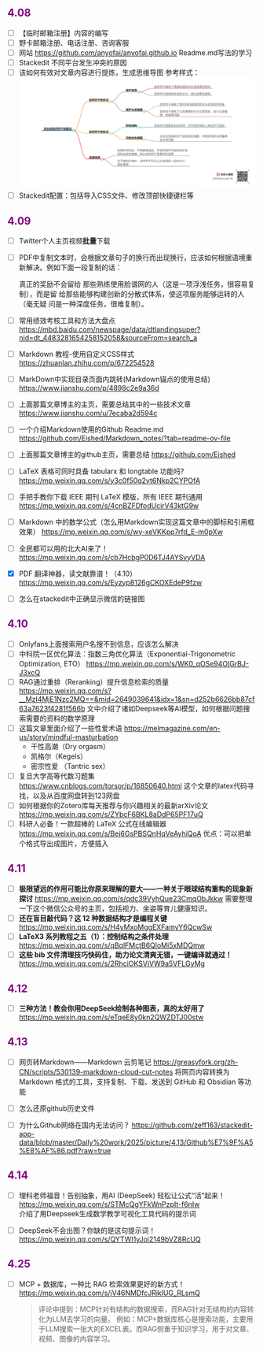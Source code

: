 ## <font color = purple>4.08 </font>
- [ ] 【临时邮箱注册】内容的编写
- [ ] 野卡邮箱注册、电话注册、咨询客服
- [ ] 网站 https://github.com/anyofai/anyofai.github.io  Readme.md写法的学习
- [ ] Stackedit 不同平台发生冲突的原因
- [ ] 该如何有效对文章内容进行提炼，生成思维导图
	参考样式：
	<img src="./picture/待办事项/04-08-01.png">
- [ ] 	Stackedit配置：包括导入CSS文件、修改顶部快捷键栏等
 
## <font color = purple>4.09 </font>
- [ ] Twitter个人主页视频**批量**下载 
- [ ] PDF中复制文本时，会根据文章句子的换行而出现换行，应该如何根据语境重新解决。例如下面一段复制的话：
	
	真正的奖励不会留给
那些熟练使用脸谱网的人（这是一项浮浅任务，很容易复制），而是留
给那些能够构建创新的分散式体系，使这项服务能够运转的人（毫无疑
问是一种深度任务，很难复制）。
- [ ] 常用绩效考核工具和方法大盘点
	https://mbd.baidu.com/newspage/data/dtlandingsuper?nid=dt_4483281654258152058&sourceFrom=search_a
- [ ] Markdown 教程-使用自定义CSS样式
	https://zhuanlan.zhihu.com/p/672254528
- [ ] MarkDown中实现目录页面内跳转(Markdown锚点的使用总结)
	https://www.jianshu.com/p/4898c2e9a36d
- [ ] 上面那篇文章博主的主页，需要总结其中的一些技术文章
	https://www.jianshu.com/u/7ecaba2d594c
- [ ] 一个介绍Markdown使用的Github Readme.md 	
	https://github.com/Eished/Markdown_notes/?tab=readme-ov-file 
- [ ] 	上面那篇文章博主的github主页，需要总结
	https://github.com/Eished 
-  [ ] LaTeX 表格可同时具备 tabularx 和 longtable 功能吗?
	https://mp.weixin.qq.com/s/y3c0f50q2vt6Nkp2CYPOfA
	
- [ ] 手把手教你下载 IEEE 期刊 LaTeX 模版，所有 IEEE 期刊通用
	https://mp.weixin.qq.com/s/4cnBZFDfodUcirV43ktG9w
- [ ] Markdown 中的数学公式（怎么用Markdown实现这篇文章中的脚标和引用框效果）
	https://mp.weixin.qq.com/s/wy-xeVKKpp7rfd_E-m0pXw
	
- [ ] 全民都可以用的北大AI来了！https://mp.weixin.qq.com/s/cb7HcbgP0D6TJ4AYSvyVDA
	
- [x] PDF 翻译神器，读文献靠谱！（4.10）
	https://mp.weixin.qq.com/s/Eyzyp8126gCKOXEdeP9fzw

- [ ] 怎么在stackedit中正确显示微信的链接图 

## <font color = purple>4.10 </font>
- [ ] Onlyfans上面搜索用户名搜不到信息，应该怎么解决
- [ ] 中科院一区优化算法：指数三角优化算法（Exponential-Trigonometric Optimization, ETO）
	https://mp.weixin.qq.com/s/WK0_qOSe94OlGrBJ-J3xcQ
- [ ] RAG通过重排（Reranking）提升信息检索的质量
	https://mp.weixin.qq.com/s?__MzI4MjE1Nzc2MQ==&mid=2649039641&idx=1&sn=d252b6626bb87cf63a7623f4281f566b
	文中介绍了诸如Deepseek等AI模型，如何根据问题搜索需要的资料的数学原理
- [ ] 这篇文章里面介绍了一些性爱术语 
	https://melmagazine.com/en-us/story/mindful-masturbation  
	+ 干性高潮（Dry orgasm）
	+ 凯格尔（Kegels）
	+ 密宗性爱 （Tantric sex）
- [ ] 复旦大学高等代数习题集
	https://www.cnblogs.com/torsor/p/16850640.html
	这个文章的latex代码寻找，以及从百度网盘转到123网盘	
- [ ] 如何根据你的Zotero库每天推荐与你兴趣相关的最新arXiv论文  
	https://mp.weixin.qq.com/s/ZYbcF6BKL8aDdP65PF17uQ
- [ ] 科研人必备！一款超棒的 LaTeX 公式在线编辑器
	https://mp.weixin.qq.com/s/Bej6GsPBSQnHqVeAyhiQoA
	优点：可以把单个格式导出成图片，方便插入

## <font color = purple>4.11</font>
- [ ] **极限望远的作用可能比你原来理解的要大——一种关于眼球结构重构的现象新探讨**
	https://mp.weixin.qq.com/s/qdc39VyhQue23CmqObJkkw 
	需要整理一下这个微信公众号的主页，包括视力、坐姿等育儿健康知识。
- [ ] **还在盲目敲代码？这 12 种数据结构才是编程关键**
	https://mp.weixin.qq.com/s/H4yMxoMggEXFamyY6QcwSw
- [ ] **LaTeX3 系列教程之五（1）：控制结构之条件处理**
	https://mp.weixin.qq.com/s/qBqlFMctB6QloMi5xMDQmw
- [ ] **这些 bib 文件清理技巧快码住，助力论文清爽无错，一键编译就通过！**
	https://mp.weixin.qq.com/s/2RhciOKSViVW9a5VFLGyMg

## <font color = purple>4.12</font>
- [ ] **三种方法！教会你用DeepSeek绘制各种图表，真的太好用了**
	https://mp.weixin.qq.com/s/eTqeE8y0kn2QWZDTJ00stw

## <font color = purple>4.13</font> 
- [ ] 网页转Markdown——Markdown 云剪笔记
	https://greasyfork.org/zh-CN/scripts/530139-markdown-cloud-cut-notes
	将网页内容转换为 Markdown 格式的工具，支持复制、下载、发送到 GitHub 和 Obsidian 等功能
- [ ] 怎么还原github历史文件	
- [ ] 为什么Github网络在国内无法访问？
https://github.com/zeff163/stackedit-app-data/blob/master/Daily%20work/2025/picture/4.13/Github%E7%9F%A5%E8%AF%86.pdf?raw=true
	

## <font color = purple>4.14</font>
- [ ] 理科老师福音！告别抽象，用AI (DeepSeek) 轻松让公式“活”起来！
	https://mp.weixin.qq.com/s/STMcQgYFkWnPzpIt-f6nIw  
	介绍了用Deepseek生成数学教学可视化工具代码的提示词  
- [ ] DeepSeek不会出图？你缺的是这句提示词！
	https://mp.weixin.qq.com/s/QYTWI1yJoi2149bVZ8RcUQ	


## <font color = purple>4.25</font>  
- [ ] MCP + 数据库，一种比 RAG 检索效果更好的新方式！
	https://mp.weixin.qq.com/s/jV46NMDfcJRiklUG_RLsmQ  
	> 评论中提到：MCP针对有结构的数据搜索，而RAG针对无结构的内容转化为LLM去学习的向量。
	> 例如：MCP+数据库核心是搜索功能，主要用于LLM搜索一张大的EXCEL表。而RAG侧重于知识学习，用于对文章、视频、图像的内容学习。
<!--stackedit_data:
eyJoaXN0b3J5IjpbLTIxNDI1MjEzNjgsMTc5NDU2NTcyOCwxMD
YxMDMwNzE5LDE4MDE0ODAzMzgsLTE1ODI5OTUyNTgsMzcwOTkw
MjIzXX0=
-->